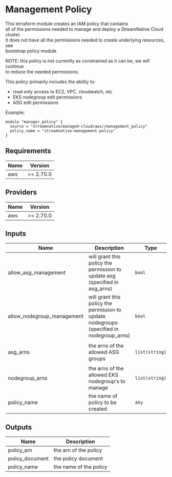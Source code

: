 # Management Policy

This terraform module creates an IAM policy that contains  
all of the permissions needed to manage and deploy a StreamNative Cloud cluster.  
It does not have all the permissions needed to create underlying resources, see  
bootstrap policy module

NOTE: this policy is not currently as constrained as it can be, we will continue  
to reduce the needed permissions.

This policy primarily includes the ability to:
* read only access to EC2, VPC, cloudwatch, etc
* EKS nodegroup edit permissions
* ASG edit permissions

Example:
```
module "manager_policy" {
  source = "streamnative/managed-cloud/aws//management_policy"
  policy_name = "streamnative-management-policy"
}
```

## Requirements

| Name | Version |
|------|---------|
| aws | >= 2.70.0 |

## Providers

| Name | Version |
|------|---------|
| aws | >= 2.70.0 |

## Inputs

| Name | Description | Type | Default | Required |
|------|-------------|------|---------|:--------:|
| allow\_asg\_management | will grant this policy the permission to update asg (specified in asg\_arns) | `bool` | `true` | no |
| allow\_nodegroup\_management | will grant this policy the permission to update nodegroups (specified in nodegroup\_arns) | `bool` | `true` | no |
| asg\_arns | the arns of the allowed ASG groups | `list(string)` | <pre>[<br>  "*"<br>]</pre> | no |
| nodegroup\_arns | the arns of the allowed EKS nodegroup's to manage | `list(string)` | <pre>[<br>  "*"<br>]</pre> | no |
| policy\_name | the name of policy to be created | `any` | n/a | yes |

## Outputs

| Name | Description |
|------|-------------|
| policy\_arn | the arn of the policy |
| policy\_document | the policy document |
| policy\_name | the name of the policy |

